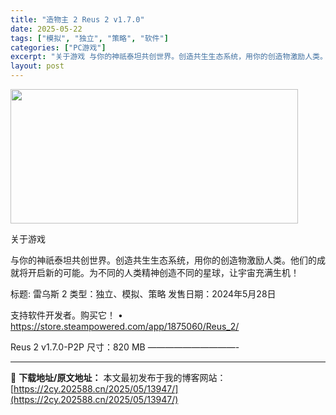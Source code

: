 ```yaml
---
title: "造物主 2 Reus 2 v1.7.0"
date: 2025-05-22
tags: ["模拟", "独立", "策略", "软件"]
categories: ["PC游戏"]
excerpt: "关于游戏 与你的神祇泰坦共创世界。创造共生生态系统，用你的创造物激励人类。他们的成就将开启新的可能。为不同的人类精神创造不同的星球，让宇宙充满生机！ 标题: 雷乌斯 2 类型：独立、模拟、策略 发售日期：2024年5月28日 支持软件开发者。购买它！ • https://store.steampow&hellip;"
layout: post
---
```


<img src="https://2cy.202588.cn/wp-content/uploads/2025/05/2025052207154014.webp" alt="" width="460" height="215" class="aligncenter size-full wp-image-13914" />

关于游戏

与你的神祇泰坦共创世界。创造共生生态系统，用你的创造物激励人类。他们的成就将开启新的可能。为不同的人类精神创造不同的星球，让宇宙充满生机！

标题: 雷乌斯 2
类型：独立、模拟、策略
发售日期：2024年5月28日

支持软件开发者。购买它！
• https://store.steampowered.com/app/1875060/Reus_2/

Reus 2 v1.7.0-P2P
尺寸：820 MB
——————————- 

---
📖 **下载地址/原文地址：** 本文最初发布于我的博客网站：[https://2cy.202588.cn/2025/05/13947/](https://2cy.202588.cn/2025/05/13947/)
